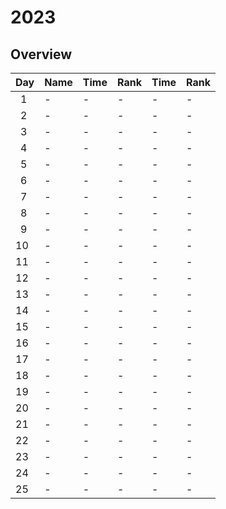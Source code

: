 # 2023

## Overview

| Day     | Name                                                             | Time     | Rank      | Time     | Rank      |
| ------- | ---------------------------------------------------------------- | -------- | --------- | -------- | --------- |
| &ensp;1 | -                                                                | -        | -         | -        | -         |
| &ensp;2 | -                                                                | -        | -         | -        | -         |
| &ensp;3 | -                                                                | -        | -         | -        | -         |
| &ensp;4 | -                                                                | -        | -         | -        | -         |
| &ensp;5 | -                                                                | -        | -         | -        | -         |
| &ensp;6 | -                                                                | -        | -         | -        | -         |
| &ensp;7 | -                                                                | -        | -         | -        | -         |
| &ensp;8 | -                                                                | -        | -         | -        | -         |
| &ensp;9 | -                                                                | -        | -         | -        | -         |
| 10      | -                                                                | -        | -         | -        | -         |
| 11      | -                                                                | -        | -         | -        | -         |
| 12      | -                                                                | -        | -         | -        | -         |
| 13      | -                                                                | -        | -         | -        | -         |
| 14      | -                                                                | -        | -         | -        | -         |
| 15      | -                                                                | -        | -         | -        | -         |
| 16      | -                                                                | -        | -         | -        | -         |
| 17      | -                                                                | -        | -         | -        | -         |
| 18      | -                                                                | -        | -         | -        | -         |
| 19      | -                                                                | -        | -         | -        | -         |
| 20      | -                                                                | -        | -         | -        | -         |
| 21      | -                                                                | -        | -         | -        | -         |
| 22      | -                                                                | -        | -         | -        | -         |
| 23      | -                                                                | -        | -         | -        | -         |
| 24      | -                                                                | -        | -         | -        | -         |
| 25      | -                                                                | -        | -         | -        | -         |

